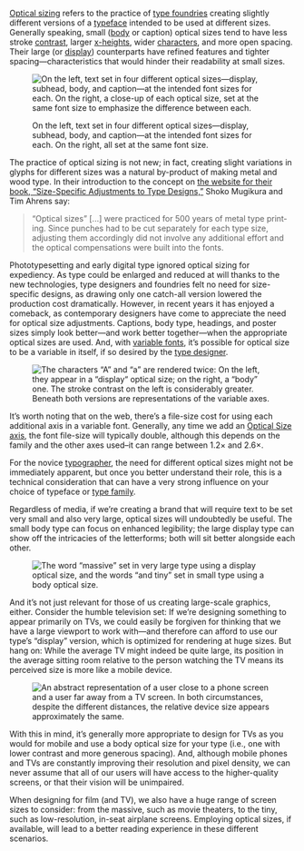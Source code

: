 
[Optical sizing](/glossary/optical_sizes) refers to the practice of [type foundries](/glossary/type_foundry) creating slightly different versions of a [typeface](/glossary/typeface) intended to be used at different sizes. Generally speaking, small ([body](/glossary/body) or caption) optical sizes tend to have less stroke [contrast](/glossary/contrast), larger [x-heights](/glossary/x_height), wider [characters](/glossary/character), and more open spacing. Their large (or [display](/glossary/display)) counterparts have refined features and tighter spacing—characteristics that would hinder their readability at small sizes.

<figure>

![On the left, text set in four different optical sizes—display, subhead, body, and caption—at the intended font sizes for each. On the right, a close-up of each optical size, set at the same font size to emphasize the difference between each.](images/thumbnail.svg)
<figcaption>On the left, text set in four different optical sizes—display, subhead, body, and caption—at the intended font sizes for each. On the right, all set at the same font size.</figcaption>

</figure>

The practice of optical sizing is not new; in fact, creating slight variations in glyphs for different sizes was a natural by-product of making metal and wood type. In their introduction to the concept on [the website for their book, “Size-Specific Adjustments to Type Designs,”](https://justanotherfoundry.com/size-specific-adjustments-to-type-designs) Shoko Mugikura and Tim Ahrens say:

> “Op­tical sizes” [...] were prac­ticed for 500 years of metal type print­ing. Since punches had to be cut separ­ately for each type size, adjust­ing them accordingly did not involve any addi­tional effort and the optical compens­a­tions were built into the fonts.

Phototypesetting and early digital type ignored optical sizing for expediency. As type could be enlarged and reduced at will thanks to the new technologies, type designers and foundries felt no need for size-specific designs, as drawing only one catch-all version lowered the production cost dramatically. However, in recent years it has enjoyed a comeback, as contemporary designers have come to appreciate the need for optical size adjustments. Captions, body type, headings, and poster sizes simply look better—and work better together—when the appropriate optical sizes are used. And, with [variable fonts](/glossary/variable_fonts), it’s possible for optical size to be a variable in itself, if so desired by the [type designer](/glossary/type_designer).

<figure>

![The characters “A” and “a” are rendered twice: On the left, they appear in a “display“ optical size; on the right, a “body” one. The stroke contrast on the left is considerably greater. Beneath both versions are representations of the variable axes.](images/2.5.2.svg)

</figure>

It’s worth noting that on the web, there’s a file-size cost for using each additional axis in a variable font. Generally, any time we add an [Optical Size axis](/glossary/optical_size_axis), the font file-size will typically double, although this depends on the family and the other axes used–it can range between 1.2× and 2.6×.


For the novice [typographer](/glossary/typographer), the need for different optical sizes might not be immediately apparent, but once you better understand their role, this is a technical consideration that can have a very strong influence on your choice of typeface or [type family](/glossary/family_or_type_family_or_font_family).

Regardless of media, if we’re creating a brand that will require text to be set very small and also very large, optical sizes will undoubtedly be useful. The small body type can focus on enhanced legibility; the large display type can show off the intricacies of the letterforms; both will sit better alongside each other.

<figure>

![The word “massive” set in very large type using a display optical size, and the words “and tiny” set in small type using a body optical size.](images/2.5.3.svg)

</figure>

And it’s not just relevant for those of us creating large-scale graphics, either. Consider the humble television set: If we’re designing something to appear primarily on TVs, we could easily be forgiven for thinking that we have a large viewport to work with—and therefore can afford to use our type’s “display” version, which is optimized for rendering at huge sizes. But hang on: While the average TV might indeed be quite large, its position in the average sitting room relative to the person watching the TV means its perceived size is more like a mobile device.

<figure>

![An abstract representation of a user close to a phone screen and a user far away from a TV screen. In both circumstances, despite the different distances, the relative device size appears approximately the same.](images/2.5.4.svg)

</figure>

With this in mind, it’s generally more appropriate to design for TVs as you would for mobile and use a body optical size for your type (i.e., one with lower contrast and more generous spacing). And, although mobile phones and TVs are constantly improving their resolution and pixel density, we can never assume that all of our users will have access to the higher-quality screens, or that their vision will be unimpaired.

When designing for film (and TV), we also have a huge range of screen sizes to consider: from the massive, such as movie theaters, to the tiny, such as low-resolution, in-seat airplane screens. Employing optical sizes, if available, will lead to a better reading experience in these different scenarios.
